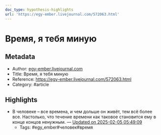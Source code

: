 ```yaml
---
doc_type: hypothesis-highlights
url: 'https://egy-ember.livejournal.com/572063.html'
---
```

# Время, я тебя миную

## Metadata
- Author: [egy-ember.livejournal.com]()
- Title: Время, я тебя миную
- Reference: https://egy-ember.livejournal.com/572063.html
- Category: #article

## Highlights
- В человеке – все времена, и чем дольше он живёт, тем всё более все. Настолько, что течение времени как таковое становится ему в конце концов ненужным. — [Updated on 2025-02-05 05:49:09](https://hyp.is/xkHV5uNrEe-8Bq8ru1XNTg/egy-ember.livejournal.com/572063.html)
   - Tags: #egy_ember#человек#время
